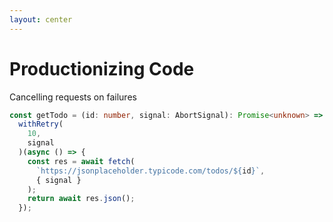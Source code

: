 ```yaml
---
layout: center
---
```


# Productionizing Code

Cancelling requests on failures

```ts
const getTodo = (id: number, signal: AbortSignal): Promise<unknown> =>
  withRetry(
    10,
    signal
  )(async () => {
    const res = await fetch(
      `https://jsonplaceholder.typicode.com/todos/${id}`,
      { signal }
    );
    return await res.json();
  });
```
